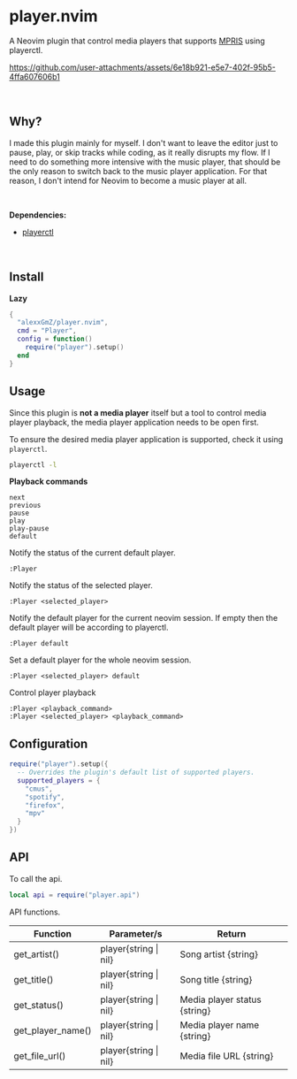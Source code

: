 # player.nvim

A Neovim plugin that control media players that supports [MPRIS](https://wiki.archlinux.org/title/MPRIS)
using playerctl.

https://github.com/user-attachments/assets/6e18b921-e5e7-402f-95b5-4ffa607606b1

<br>

## Why?

I made this plugin mainly for myself. I don't want to leave the editor just to pause,
play, or skip tracks while coding, as it really disrupts my flow. If I need to do
something more intensive with the music player, that should be the only reason to switch
back to the music player application. For that reason, I don't intend for Neovim to
become a music player at all.

<br>

**Dependencies:**

* [playerctl](https://github.com/altdesktop/playerctl)

<br>

## Install

**Lazy**
```lua
{
  "alexxGmZ/player.nvim",
  cmd = "Player",
  config = function()
    require("player").setup()
  end
}
```

## Usage

Since this plugin is **not a media player** itself but a tool to control media player
playback, the media player application needs to be open first.

To ensure the desired media player application is supported, check it using `playerctl`.
```bash
playerctl -l
```

**Playback commands**
```
next
previous
pause
play
play-pause
default
```

Notify the status of the current default player.
```
:Player
```

Notify the status of the selected player.
```
:Player <selected_player>
```

Notify the default player for the current neovim session. If empty then the default player
will be according to playerctl.
```
:Player default
```

Set a default player for the whole neovim session.
```
:Player <selected_player> default
```

Control player playback
```
:Player <playback_command>
:Player <selected_player> <playback_command>
```

## Configuration
```lua
require("player").setup({
  -- Overrides the plugin's default list of supported players.
  supported_players = {
    "cmus",
    "spotify",
    "firefox",
    "mpv"
  }
})
```

## API

To call the api.
```lua
local api = require("player.api")
```

API functions.

| Function          | Parameter/s           | Return                       |
| ----------------- | --------------------- | ---------------------------- |
| get_artist()      | player{string \| nil} | Song artist {string}         |
| get_title()       | player{string \| nil} | Song title {string}          |
| get_status()      | player{string \| nil} | Media player status {string} |
| get_player_name() | player{string \| nil} | Media player name {string}   |
| get_file_url()    | player{string \| nil} | Media file URL {string}      |

